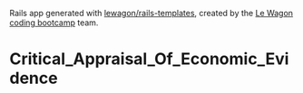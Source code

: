 Rails app generated with [lewagon/rails-templates](https://github.com/lewagon/rails-templates), created by the [Le Wagon coding bootcamp](https://www.lewagon.com) team.
# Critical_Appraisal_Of_Economic_Evidence
